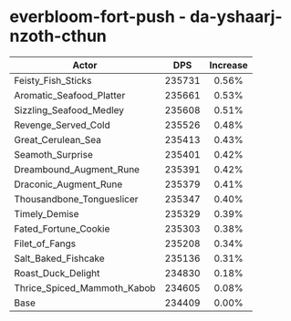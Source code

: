 # everbloom-fort-push - da-yshaarj-nzoth-cthun
| Actor | DPS | Increase |
|---|:---:|:---:|
|Feisty_Fish_Sticks|235731|0.56%|
|Aromatic_Seafood_Platter|235661|0.53%|
|Sizzling_Seafood_Medley|235608|0.51%|
|Revenge_Served_Cold|235526|0.48%|
|Great_Cerulean_Sea|235413|0.43%|
|Seamoth_Surprise|235401|0.42%|
|Dreambound_Augment_Rune|235391|0.42%|
|Draconic_Augment_Rune|235379|0.41%|
|Thousandbone_Tongueslicer|235347|0.40%|
|Timely_Demise|235329|0.39%|
|Fated_Fortune_Cookie|235303|0.38%|
|Filet_of_Fangs|235208|0.34%|
|Salt_Baked_Fishcake|235136|0.31%|
|Roast_Duck_Delight|234830|0.18%|
|Thrice_Spiced_Mammoth_Kabob|234605|0.08%|
|Base|234409|0.00%|
